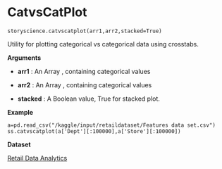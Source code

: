 
# CatvsCatPlot

```python3
storyscience.catvscatplot(arr1,arr2,stacked=True)
```
Utility for plotting categorical vs categorical data using crosstabs.

**Arguments**

- **arr1** : An Array , containing categorical values 
- **arr2** : An Array , containing categorical values

- **stacked** : A Boolean value, True for stacked plot.

**Example**

```
a=pd.read_csv("/kaggle/input/retaildataset/Features data set.csv")
ss.catvscatplot(a['Dept'][:100000],a['Store'][:100000])
```
**Dataset**

<a href="https://www.kaggle.com/manjeetsingh/retaildataset" target="_blank">Retail Data Analytics</a>






